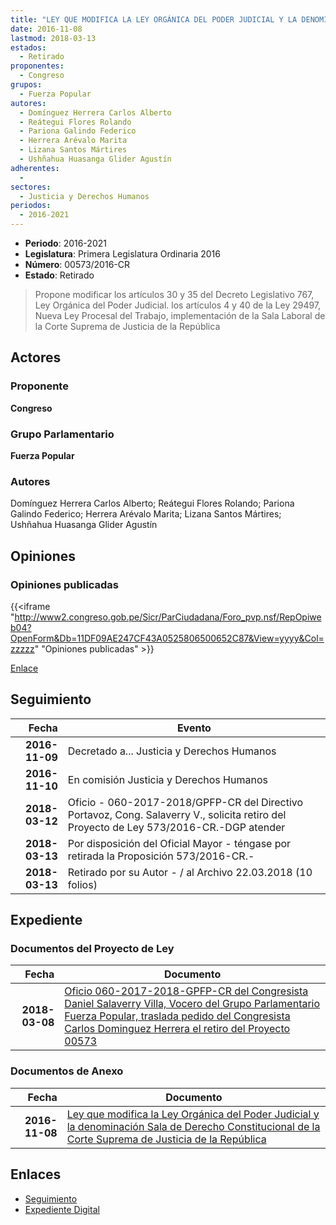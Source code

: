 ```yaml
---
title: "LEY QUE MODIFICA LA LEY ORGÁNICA DEL PODER JUDICIAL Y LA DENOMINACIÓN SALA DE DERECHO CONSTITUCIONAL DE LA CORTE SUPREMA DE JUSTICIA DE LA REPÚBLICA"
date: 2016-11-08
lastmod: 2018-03-13
estados: 
  - Retirado
proponentes: 
  - Congreso
grupos: 
  - Fuerza Popular
autores: 
  - Domínguez Herrera Carlos Alberto
  - Reátegui Flores Rolando
  - Pariona Galindo Federico
  - Herrera Arévalo Marita
  - Lizana Santos Mártires
  - Ushñahua Huasanga Glider Agustín
adherentes: 
  - 
sectores: 
  - Justicia y Derechos Humanos
periodos: 
  - 2016-2021
---
```


- **Periodo**: 2016-2021
- **Legislatura**: Primera Legislatura Ordinaria 2016
- **Número**: 00573/2016-CR
- **Estado**: Retirado

> Propone modificar los artículos 30 y 35 del Decreto Legislativo 767, Ley Orgánica del Poder Judicial. los artículos 4 y 40 de la Ley 29497, Nueva Ley Procesal del Trabajo, implementación de la Sala Laboral de la Corte Suprema de Justicia de la República


## Actores

### Proponente

**Congreso**

### Grupo Parlamentario

**Fuerza Popular**

### Autores

Domínguez Herrera Carlos Alberto; Reátegui Flores Rolando; Pariona Galindo Federico; Herrera Arévalo Marita; Lizana Santos Mártires; Ushñahua Huasanga Glider Agustín


## Opiniones

### Opiniones publicadas

{{<iframe "http://www2.congreso.gob.pe/Sicr/ParCiudadana/Foro_pvp.nsf/RepOpiweb04?OpenForm&Db=11DF09AE247CF43A0525806500652C87&View=yyyy&Col=zzzzz" "Opiniones publicadas" >}}

[Enlace](http://www2.congreso.gob.pe/Sicr/ParCiudadana/Foro_pvp.nsf/RepOpiweb04?OpenForm&Db=11DF09AE247CF43A0525806500652C87&View=yyyy&Col=zzzzz)

## Seguimiento

| Fecha | Evento |
|------:|--------|
| **2016-11-09** | Decretado a... Justicia y Derechos Humanos|
| **2016-11-10** | En comisión Justicia y Derechos Humanos|
| **2018-03-12** | Oficio - 060-2017-2018/GPFP-CR del Directivo Portavoz, Cong. Salaverry V., solicita retiro del Proyecto de Ley 573/2016-CR.-DGP atender|
| **2018-03-13** | Por disposición del Oficial Mayor - téngase por retirada la Proposición 573/2016-CR.-|
| **2018-03-13** | Retirado por su Autor - / al Archivo 22.03.2018 (10 folios)|


## Expediente


### Documentos del Proyecto de Ley

| Fecha | Documento |
|------:|--------|
| **2018-03-08** | [Oficio 060-2017-2018-GPFP-CR del Congresista Daniel Salaverry Villa, Vocero del Grupo Parlamentario Fuerza Popular, traslada pedido del Congresista Carlos Dominguez Herrera el retiro del Proyecto 00573](http://www.leyes.congreso.gob.pe/Documentos/2016_2021/Oficios/Congresistas/OFICIO-060-2017-2018-GPFP-CR.pdf) |

### Documentos de Anexo

| Fecha | Documento |
|------:|--------|
| **2016-11-08** | [Ley que modifica la Ley Orgánica del Poder Judicial y la denominación Sala de Derecho Constitucional de la Corte Suprema de Justicia de la República](http://www.leyes.congreso.gob.pe/Documentos/2016_2021/Proyectos_de_Ley_y_de_Resoluciones_Legislativas/PL0057320161108...pdf) |

## Enlaces 

- [Seguimiento](http://www2.congreso.gob.pe/Sicr/TraDocEstProc/CLProLey2016.nsf/f7fff46988ca05b1052578e100829cc7/1d391133ff313ed3052580650067ea88?OpenDocument)
- [Expediente Digital](http://www2.congreso.gob.pe/Sicr/TraDocEstProc/CLProLey2016.nsf/f7fff46988ca05b1052578e100829cc7/1d391133ff313ed3052580650067ea88?OpenDocument&Click=05257FB7005EB655.eb71d0cf91d8294e05256cdf006b5706/$Body/0.1C6C)
